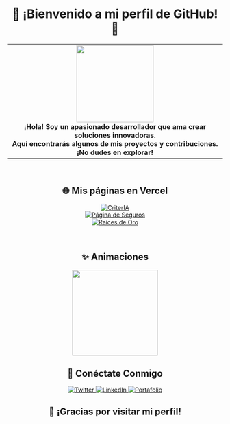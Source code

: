 <h1 align="center">💙 ¡Bienvenido a mi perfil de GitHub! 🚀</h1>

<table align="center">
  <tr>
    <td align="center">
      <img src="https://media.giphy.com/media/l3vR85PnGsBwu1PFK/giphy.gif" width="180"><br>
      <b>¡Hola! Soy un apasionado desarrollador que ama crear soluciones innovadoras.<br>
      Aquí encontrarás algunos de mis proyectos y contribuciones.<br>
      ¡No dudes en explorar!</b>
    </td>
  </tr>
</table>

<br>

<h2 align="center">🌐 Mis páginas en Vercel</h2>
<p align="center">
  <a href="https://criter-ia.vercel.app/en" target="_blank">
    <img src="https://img.shields.io/badge/CriterIA-4A90E2?style=for-the-badge&logo=vercel&logoColor=white" alt="CriterIA">
  </a>
  <br>
  <a href="https://pagina-de-seguros.vercel.app/" target="_blank">
    <img src="https://img.shields.io/badge/Página%20de%20Seguros-D0021B?style=for-the-badge&logo=vercel&logoColor=white" alt="Página de Seguros">
  </a>
  <br>
  <a href="https://raicesdeoro.vercel.app/" target="_blank">
    <img src="https://img.shields.io/badge/Raíces%20de%20Oro-7ED321?style=for-the-badge&logo=vercel&logoColor=white" alt="Raíces de Oro">
  </a>
</p>

<br>

<h2 align="center">✨ Animaciones</h2>
<p align="center">
  <img src="https://media.giphy.com/media/3o7aD2sa9g8D5g8g8I/giphy.gif" width="200">
</p>

<h2 align="center">🔗 Conéctate Conmigo</h2>
<p align="center">
  <a href="https://twitter.com/tu_usuario" target="_blank">
    <img src="https://img.shields.io/badge/Twitter-1DA1F2?style=for-the-badge&logo=twitter&logoColor=white" alt="Twitter">
  </a>
  <a href="https://linkedin.com/in/tu_usuario" target="_blank">
    <img src="https://img.shields.io/badge/LinkedIn-0077B5?style=for-the-badge&logo=linkedin&logoColor=white" alt="LinkedIn">
  </a>
  <a href="https://tu_portafolio.com" target="_blank">
    <img src="https://img.shields.io/badge/Portafolio-F5A623?style=for-the-badge&logo=about-dot-me&logoColor=white" alt="Portafolio">
  </a>
</p>

<h2 align="center">🎉 ¡Gracias por visitar mi perfil!</h2>

